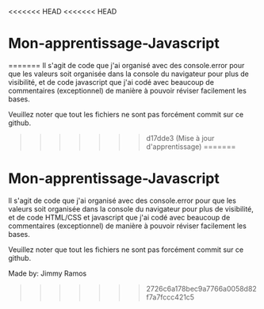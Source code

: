 <<<<<<< HEAD
<<<<<<< HEAD
# Mon-apprentissage-Javascript
=======
Il s'agit de code que j'ai organisé avec des console.error pour que les valeurs soit organisée dans la console du navigateur pour plus de visibilité, et de code javascript que j'ai codé avec beaucoup de commentaires (exceptionnel) de manière à pouvoir réviser facilement les bases.

Veuillez noter que tout les fichiers ne sont pas forcément commit sur ce github.
>>>>>>> d17dde3 (Mise à jour d'apprentissage)
=======
# Mon-apprentissage-Javascript

Il s'agit de code que j'ai organisé avec des console.error pour que les valeurs soit organisée dans la console du navigateur pour plus de visibilité, et de code HTML/CSS et javascript que j'ai codé avec beaucoup de commentaires (exceptionnel) de manière à pouvoir réviser facilement les bases.

Veuillez noter que tout les fichiers ne sont pas forcément commit sur ce github.

Made by: Jimmy Ramos

>>>>>>> 2726c6a178bec9a7766a0058d82f7a7fccc421c5
